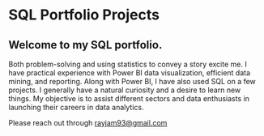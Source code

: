 # SQL Portfolio Projects 

## Welcome to my SQL portfolio.

Both problem-solving and using statistics to convey a story excite me. I have practical experience with Power BI data visualization, efficient data mining, and reporting. Along with Power BI, I have also used SQL on a few projects. I generally have a natural curiosity and a desire to learn new things. 
My objective is to assist different sectors and data enthusiasts in launching their careers in data analytics.

Please reach out through 
rayjam93@gmail.com 
